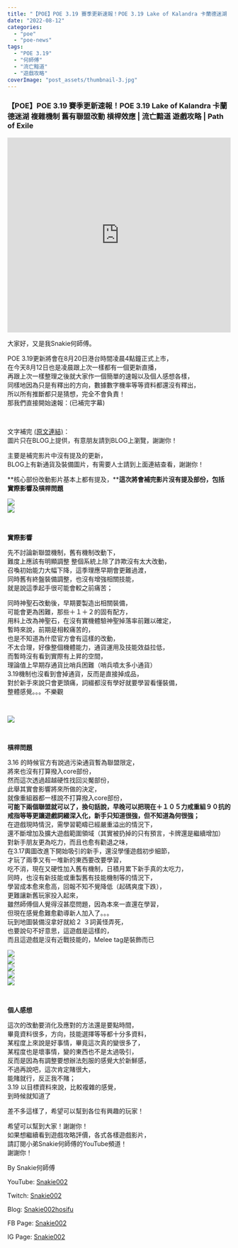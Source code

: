```yaml
---
title: "【POE】POE 3.19 賽季更新速報！POE 3.19 Lake of Kalandra 卡蘭德迷湖 | 複雜機制 舊有聯盟改動 槓桿效應 | 流亡黯道 遊戲攻略 | Path of Exile"
date: "2022-08-12"
categories: 
  - "poe"
  - "poe-news"
tags: 
  - "POE 3.19"
  - "何師傅"
  - "流亡黯道"
  - "遊戲攻略"
coverImage: "post_assets/thumbnail-3.jpg"
---
```


### 【POE】POE 3.19 賽季更新速報！POE 3.19 Lake of Kalandra 卡蘭德迷湖 複雜機制 舊有聯盟改動 槓桿效應 | 流亡黯道 遊戲攻略 | Path of Exile

  
<iframe width="100%" height="440"src="https://www.youtube.com/embed/EaC2SFJUGDE"
  title="YouTube video player" frameborder="0" allow="accelerometer; autoplay;
  clipboard-write; encrypted-media; gyroscope; picture-in-picture; web-share"
  referrerpolicy="strict-origin-when-cross-origin" allowfullscreen></iframe>

  
大家好，又是我Snakie何師傅。  

  
POE 3.19更新將會在8月20日港台時間凌晨4點鐘正式上市，  
在今天8月12日也是凌晨跟上次一樣都有一個更新直播，  
再跟上次一樣整理之後就大家作一個簡單的速報以及個人感想各樣，  
同樣地因為只是有釋出的方向，數據數字機率等等資料都還沒有釋出，  
所以所有推斷都只是猜想，完全不會負責！  
那我們直接開始速報：(已補完字幕)  

  
   

  
文字補完 [(原文連結)](https://snakie002hosifu.blog/3-19news)：  
圖片只在BLOG上提供，有意朋友請到BLOG上瀏覽，謝謝你！  

  
  
主要是補完影片中沒有提及的更新，  
BLOG上有新通貨及裝備圖片，有需要人士請到上面連結查看，謝謝你！  

  
**核心部份改動影片基本上都有提及，****這次將會補完影片沒有提及部份，包括實際影響及槓桿問題**  

  
![](post_assets/2-2-1024x576.jpg)  
![](post_assets/1-2-1024x576.jpg)  

  
   

  
**實際影響**  

  
先不討論新聯盟機制，舊有機制改動下，  
難度上應該有明顯調整 整個系統上除了詐欺沒有太大改動，  
召喚初始能力大幅下降，這季理應早期會更難過渡，  
同時舊有終盤裝備調整，也沒有增強相關技能，  
就是說這季起手很可能會較之前痛苦；  

  
同時神聖石改動後，早期要製造出相關裝備，  
可能會更為困難，那些＋１＋２的固有配方，  
用料上改為神聖石，在沒有實機體驗神聖掉落率前難以確定，  
暫時來說，前期是相較痛苦的，  
也是不知道為什麼官方會有這樣的改動，  
不太合理，好像整個機體能力，通貨運用及技能效益拉低，  
而暫時沒有看到實際有上昇的空間，  
理論值上早期存通貨比哨兵困難（哨兵噴太多小通貨）  
3.19機制也沒看到會掉通貨，反而是直接掉成品，  
對於新手來說只會更頭痛，詞綴都沒有學好就要學習看懂裝備，  
整體感覺。。。不樂觀  

  
   

  
![](post_assets/3-1-1024x576.jpg)  

  
   

  
**槓桿問題**  

  
3.16 的時候官方有說過污染通貨暫為聯盟限定，  
將來也沒有打算撥入core部份，  
然而這次透過超越硬性找回災魘部份，  
此舉其實會影響將來所做的決定，  
就像重組器都一樣說不打算撥入core部份，  
**可能下兩個聯盟就可以了，****換句話說，早晚可以把現在＋１０５力戒重組９０抗的戒指等等****更讓遊戲詞綴深入化，新手只知道很強，但不知道為何很強；**  
在遊戲現時情況，需學習範疇已經嚴重溢出的情況下，  
還不斷增加及擴大遊戲範圍領域（其實被扔掉的只有預言，卡牌還是繼續增加）  
對新手朋友更為吃力，而且也愈有勸退之味，  
在3.17輿圖改進下開始吸引的新手，還沒學懂遊戲初步細節，  
才玩了兩季又有一堆新的東西要改要學習，  
吃不消，現在又硬性加入舊有機制，日積月累下新手真的太吃力，  
同時，也沒有新技能或重製舊有技能機制等的情況下，  
學習成本愈來愈高，回報不知不覺降低（起碼爽度下跌），  
更難讓新舊玩家投入起來，  
雖然師傅個人覺得沒甚麼問題，因為本來一直還在學習，  
但現在感覺愈難愈勸導新人加入了。。。  
玩到地圖裝備沒拿好就給２ ３詞黃怪弄死，  
也要說句不好意思，這遊戲是這樣的，  
而且這遊戲是沒有近戰技能的，Melee tag是裝飾而已  

  
![](post_assets/13.png)  
![](post_assets/12.png)  
![](post_assets/11.png)  
![](post_assets/10.png)  
![](post_assets/8ZKBbpl-1024x557.jpeg)  

  
   

  
**個人感想**  

  
這次的改動要消化及應對的方法還是要點時間，  
畢竟資料很多，方向，技能選擇等等都十分多資料，  
某程度上來說是好事情，畢竟這次真的變很多了，  
某程度也是壞事情，變的東西也不是太過吸引，  
反而是因為有調整要想辦法剋服的感覺大於新鮮感，  
不過再說吧，這次肯定賭很大，  
能賭就行，反正我不賭；  
3.19 以目標資料來說，比較複雜的感覺，  
到時候就知道了  

  
差不多這樣了，希望可以幫到各位有興趣的玩家！  

  
希望可以幫到大家！謝謝你！  
如果想繼續看到遊戲攻略評價，各式各樣遊戲影片，  
請訂閱小弟Snakie何師傅的YouTube頻道！  
謝謝你！  

  
By Snakie何師傅  

  
YouTube: [Snakie002](https://www.youtube.com/channel/UCDOMLG_RBSoqVHK3sIYJeLA)  

  
Twitch: [Snakie002](https://www.twitch.tv/snakie002/)  

  
Blog: [Snakie002hosifu](https://snakie002hosifu.blog/)  

  
FB Page: [Snakie002](https://www.facebook.com/Snakie002/)  

  
IG Page: [Snakie002](https://www.instagram.com/snakie002/)
